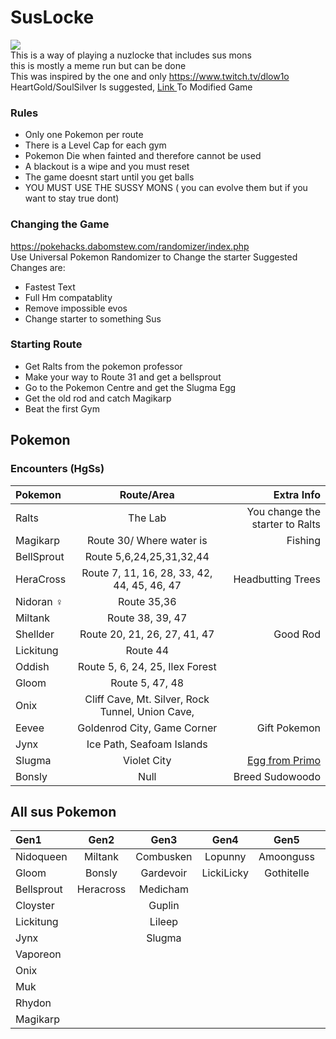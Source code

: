# SusLocke
![](https://media.discordapp.net/attachments/945089120315793428/1065018114426818600/SusLocke.png)  
This is a way of playing a nuzlocke that includes sus mons  
this is mostly a meme run but can be done  
This was inspired by the one and only https://www.twitch.tv/dlow1o  
HeartGold/SoulSilver Is suggested, [Link ](https://www.dropbox.com/s/zmggdqmgxseoeuk/SuslockeReal.nds?dl=0) To Modified Game
### Rules
- Only one Pokemon per route
- There is a Level Cap for each gym
- Pokemon Die when fainted and therefore cannot be used
- A blackout is a wipe and you must reset
- The game doesnt start until you get balls
- YOU MUST USE THE SUSSY MONS ( you can evolve them but if you want to stay true dont)
### Changing the Game
https://pokehacks.dabomstew.com/randomizer/index.php  
Use Universal Pokemon Randomizer to Change the starter
Suggested Changes are:
- Fastest Text
- Full Hm compatablity
- Remove impossible evos
- Change starter to something Sus
### Starting Route
- Get Ralts from the pokemon professor
- Make your way to Route 31 and get a bellsprout
- Go to the Pokemon Centre and get the Slugma Egg
- Get the old rod and catch Magikarp
- Beat the first Gym
## Pokemon
### Encounters (HgSs)
| Pokemon      | Route/Area | Extra Info     |
| :---        |    :----:   |          ---: |
| Ralts      | The Lab       | You change the starter to Ralts   |
| Magikarp   | Route 30/ Where water is        | Fishing      |
| BellSprout | Route 5,6,24,25,31,32,44 | |
| HeraCross | Route 7, 11, 16, 28, 33, 42, 44, 45, 46, 47 | Headbutting Trees |
| Nidoran ♀ | Route 35,36 | |
| Miltank | Route 38, 39, 47 | |
| Shellder | Route 20, 21, 26, 27, 41, 47 | Good Rod |
| Lickitung | Route 44 | |
| Oddish | Route 5, 6, 24, 25, Ilex Forest | |
| Gloom | Route 5, 47, 48 | |
| Onix | Cliff Cave, Mt. Silver, Rock Tunnel, Union Cave, | |
| Eevee | Goldenrod City, Game Corner | Gift Pokemon |
| Jynx | Ice Path, Seafoam Islands | |
| Slugma | Violet City | [Egg from Primo](https://www.pokewiki.de/Spezial:Geheimcode-Generator?uselang=en) | 
| Bonsly | Null | Breed Sudowoodo |
## All sus Pokemon
| **Gen1** | **Gen2** | **Gen3** | **Gen4** | **Gen5** | **Gen6** | **Gen7** | **Gen8** | 
| :------- | :------: | :------: | :------: | :------: | :------: | :------: | -------: |
| Nidoqueen | Miltank | Combusken | Lopunny | Amoonguss | Delphox | Pyukumuku | Skovet |
| Gloom | Bonsly | Gardevoir | LickiLicky | Gothitelle | Florges | Tapu Fini | Hatterene |
| Bellsprout | Heracross | Medicham | | | | Tapu lele| Alcremie |
| Cloyster | | Guplin |
| Lickitung | | Lileep |
| Jynx | | Slugma |
| Vaporeon |
| Onix |
| Muk |
| Rhydon |
| Magikarp |
